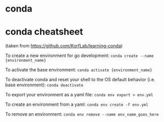 # conda



# conda cheatsheet
(taken from https://github.com/KorfLab/learning-conda)

To create a new environment for go development:
```conda create --name {environment_name}```

To activate the base environment:
```conda activate {environment_name}```

To deactivate conda and reset your shell to the OS default behavior (i.e. base environment):
```conda deactivate```

To export your environment as a yaml file:
```conda env export > env.yml```

To create an environment from a yaml:
```conda env create -f env.yml```

To remove an environment:
```conda env remove --name env_name_goes_here```
